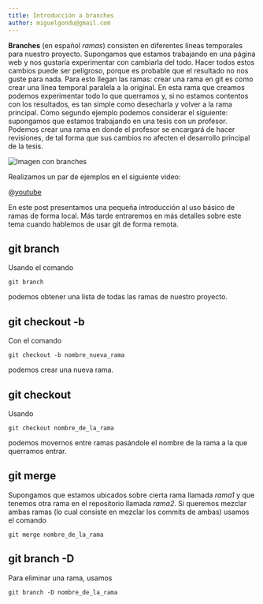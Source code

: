 ```yaml
---
title: Introducción a branches
author: miguelgondu@gmail.com
---
```


**Branches** (en español *ramas*) consisten en diferentes líneas temporales para
nuestro proyecto. Supongamos que estamos trabajando en una página web y nos
gustaría experimentar con cambiarla del todo. Hacer todos estos cambios puede
ser peligroso, porque es probable que el resultado no nos guste para nada. Para
esto llegan las ramas: crear una rama en git es como crear una línea temporal
paralela a la original. En esta rama que creamos podemos experimentar todo lo
que querramos y, si no estamos contentos con los resultados, es tan simple como
desecharla y volver a la rama principal. Como segundo ejemplo podemos
considerar el siguiente: supongamos que estamos trabajando en una tesis con un
profesor. Podemos crear una rama en donde el profesor se encargará de hacer
revisiones, de tal forma que sus cambios no afecten el desarrollo principal de
la tesis. 

![Imagen con branches](/branches.svg)

Realizamos un par de ejemplos en el siguiente video:

@[youtube](pUyMtSHBuv4)

En este post presentamos una pequeña introducción al uso básico de ramas de 
forma local. Más tarde entraremos en más detalles sobre este tema cuando
hablemos de usar git de forma remota.

## git branch

Usando el comando

```
git branch
```

podemos obtener una lista de todas las ramas de nuestro proyecto.

## git checkout -b

Con el comando

```
git checkout -b nombre_nueva_rama
```

podemos crear una nueva rama.

## git checkout

Usando

```
git checkout nombre_de_la_rama
```

podemos movernos entre ramas pasándole el nombre de la rama a la que querramos
entrar.

## git merge

Supongamos que estamos ubicados sobre cierta rama llamada *rama1* y que tenemos
otra rama en el repositorio llamada *rama2*. Si queremos mezclar ambas ramas
(lo cual consiste en mezclar los commits de ambas) usamos el comando

```
git merge nombre_de_la_rama
```

## git branch -D

Para eliminar una rama, usamos

```
git branch -D nombre_de_la_rama
```
